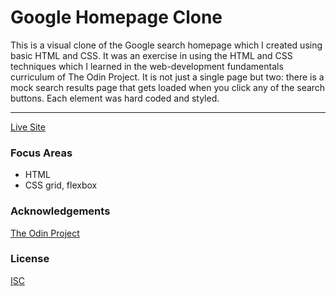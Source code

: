 # Google Homepage Clone
This is a visual clone of the Google search homepage which I created using basic HTML and CSS. It was an exercise in using the HTML and CSS techniques which I learned in the web-development fundamentals curriculum of The Odin Project. It is not just a single page but two: there is a mock search results page that gets loaded when you click any of the search buttons. Each element was hard coded and styled.

<hr/>

[Live Site](https://jonro2955.github.io/odin_foundations_2_google_homepage/)

### Focus Areas
- HTML
- CSS grid, flexbox
 
### Acknowledgements

[The Odin Project](https://www.theodinproject.com/)

### License

[ISC](https://opensource.org/licenses/ISC)
